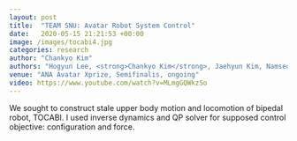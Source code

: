 ```yaml
---
layout: post
title:  "TEAM SNU: Avatar Robot System Control"
date:   2020-05-15 21:21:53 +00:00
image: /images/tocabi4.jpg
categories: research
author: "Chankyo Kim"
authors: "Hogyun Lee, <strong>Chankyo Kim</strong>, Jaehyun Kim, Namseoung Bum, Jaeheung Park"
venue: "ANA Avatar Xprize, Semifinalis, ongoing"
video: https://www.youtube.com/watch?v=MLmgGQWkzSo
---
```


We sought to construct stale upper body motion and locomotion of bipedal robot, TOCABI. I used inverse dynamics and QP solver for supposed control objective: configuration and force.
